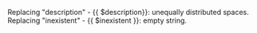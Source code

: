 Replacing "description" - {{     $description}}: unequally distributed spaces.
Replacing "inexistent" - {{ $inexistent }}: empty string.